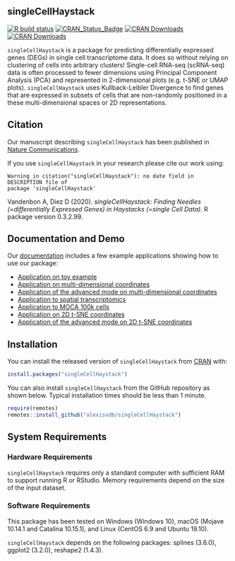 
<!-- README.md is generated from README.Rmd. Please edit that file -->
singleCellHaystack
------------------

<!-- badges: start -->
[![R build status](https://github.com/alexisvdb/singleCellHaystack/workflows/R-CMD-check/badge.svg)](https://github.com/alexisvdb/singleCellHaystack/actions) [![CRAN\_Status\_Badge](https://www.r-pkg.org/badges/version/singleCellHaystack)](https://cran.r-project.org/package=singleCellHaystack) [![CRAN Downloads](https://cranlogs.r-pkg.org/badges/singleCellHaystack)](https://cran.r-project.org/package=singleCellHaystack) [![CRAN Downloads](https://cranlogs.r-pkg.org/badges/grand-total/singleCellHaystack)](https://cran.r-project.org/package=singleCellHaystack) <!-- badges: end -->

`singleCellHaystack` is a package for predicting differentially expressed genes (DEGs) in single cell transcriptome data. It does so without relying on clustering of cells into arbitrary clusters! Single-cell RNA-seq (scRNA-seq) data is often processed to fewer dimensions using Principal Component Analysis (PCA) and represented in 2-dimensional plots (e.g. t-SNE or UMAP plots). `singleCellHaystack` uses Kullback-Leibler Divergence to find genes that are expressed in subsets of cells that are non-randomly positioned in a these multi-dimensional spaces or 2D representations.

Citation
--------

Our manuscript describing `singleCellHaystack` has been published in [Nature Communications](https://doi.org/10.1038/s41467-020-17900-3).

If you use `singleCellHaystack` in your research please cite our work using:

    Warning in citation("singleCellHaystack"): no date field in DESCRIPTION file of
    package 'singleCellHaystack'

Vandenbon A, Diez D (2020). *singleCellHaystack: Finding Needles (=differentially Expressed Genes) in Haystacks (=single Cell Data)*. R package version 0.3.2.99.

Documentation and Demo
----------------------

Our [documentation](https://alexisvdb.github.io/singleCellHaystack/) includes a few example applications showing how to use our package:

-   [Application on toy example](https://alexisvdb.github.io/singleCellHaystack/articles/a01_toy_example.html)
-   [Application on multi-dimensional coordinates](https://alexisvdb.github.io/singleCellHaystack/articles/examples/a02_example_highD_default.html)
-   [Application of the advanced mode on multi-dimensional coordinates](https://alexisvdb.github.io/singleCellHaystack/articles/examples/a03_example_highD_advanced.html)
-   [Application to spatial transcriptomics](https://alexisvdb.github.io/singleCellHaystack/articles/examples/a04_example_spatial_transcriptomics.html)
-   [Application to MOCA 100k cells](https://alexisvdb.github.io/singleCellHaystack/articles/examples/a05_moca_100k.html)
-   [Application on 2D t-SNE coordinates](https://alexisvdb.github.io/singleCellHaystack/articles/examples/a06_example_tsne2D_default.html)
-   [Application of the advanced mode on 2D t-SNE coordinates](https://alexisvdb.github.io/singleCellHaystack/articles/examples/a07_example_tsne2D_advanced.html)

Installation
------------

You can install the released version of `singleCellHaystack` from [CRAN](https://CRAN.R-project.org/package=singleCellHaystack) with:

``` r
install.packages("singleCellHaystack")
```

You can also install `singleCellHaystack` from the GitHub repository as shown below. Typical installation times should be less than 1 minute.

``` r
require(remotes)
remotes::install_github("alexisvdb/singleCellHaystack")
```

System Requirements
-------------------

### Hardware Requirements

`singleCellHaystack` requires only a standard computer with sufficient RAM to support running R or RStudio. Memory requirements depend on the size of the input dataset.

### Software Requirements

This package has been tested on Windows (Windows 10), macOS (Mojave 10.14.1 and Catalina 10.15.1), and Linux (CentOS 6.9 and Ubuntu 19.10).

`singleCellHaystack` depends on the following packages: splines (3.6.0), ggplot2 (3.2.0), reshape2 (1.4.3).
